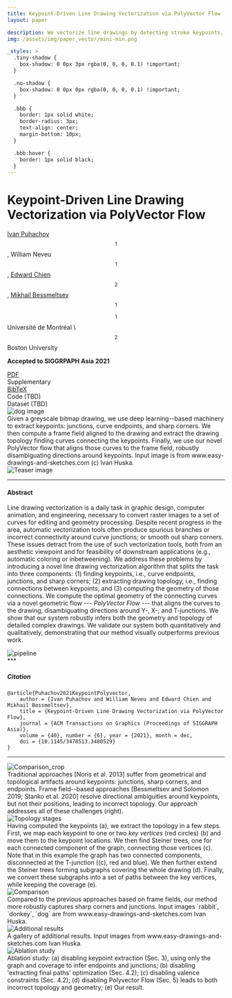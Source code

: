 ```yaml
---
title: Keypoint-Driven Line Drawing Vectorization via PolyVector Flow
layout: paper

description: We vectorize line drawings by detecting stroke keypoints, then inferring correct connectivity between them via optimization and, finally, resolving stroke shape with novel polyvector flow.
img: /assets/img/paper_vector/mini-min.png

_styles: >
  .tiny-shadow {
    box-shadow: 0 0px 3px rgba(0, 0, 0, 0.1) !important;
  }

  .no-shadow {
    box-shadow: 0 0px 0px rgba(0, 0, 0, 0.1) !important;
  }

  .bbb {
    border: 1px solid white;
    border-radius: 3px;
    text-align: center;
    margin-bottom: 10px;
  }

  .bbb:hover {
    border: 1px solid black;
  }
---
```

# Keypoint-Driven Line Drawing Vectorization via PolyVector Flow

[Ivan Puhachov](/)$$^1$$, William Neveu$$^1$$, [Edward Chien](https://cs-people.bu.edu/edchien/)$$^2$$, [Mikhail Bessmeltsev](http://www-labs.iro.umontreal.ca/~bmpix/)$$^1$$

$$^1$$ Université de Montréal \\
$$^2$$ Boston University

**Accepted to SIGGRPAPH Asia 2021**

<div class="row justify-content-center">
    <div class="col-sm mt-3 mt-md-0 mx-auto">
        <div class="bbb no-shadow">
            <i class="far fa-file-pdf"></i>
            <a href="http://www-labs.iro.umontreal.ca/~bmpix/pdf/polyvector_flow.pdf"> PDF</a>
        </div>
    </div>
    <div class="col-sm mt-3 mt-md-0">
        <div class="bbb">
            <i class="far fa-file-pdf"></i>
            Supplementary
        </div>
    </div>
    <div class="col-sm mt-3 mt-md-0">
        <div class="bbb">
            <i class="fas fa-quote-left"></i>
            <a href="#citation">BibTeX</a>
        </div>
    </div>
    <div class="col-sm mt-3 mt-md-0">
        <div class="bbb">
            <i class="fab fa-github"></i>
            Code (TBD)
        </div>
    </div>
    <div class="col-sm mt-3 mt-md-0">
        <div class="bbb">
            <i class="fas fa-database"></i>
            Dataset (TBD)
        </div>
    </div>
</div>
<div class="row">
    <img class="img-fluid rounded z-depth-1 tiny-shadow" src="{{ '/assets/img/paper_vector/dog.png' | relative_url }}" alt="dog image" title="dog image" data-zoomable/>
</div>
<div class="caption">
    Given a greyscale bitmap drawing, we use deep learning--based machinery to extract keypoints: junctions, curve endpoints, and sharp corners. We then compute a frame field aligned to the drawing and extract the drawing topology finding curves connecting the keypoints. Finally, we use our novel PolyVector flow that aligns those curves to the frame field, robustly disambiguating directions around keypoints. Input image is from www.easy-drawings-and-sketches.com (c) Ivan Huska.
</div>
<div class="row">
    <img class="img-fluid rounded z-depth-1 no-shadow " src="{{ '/assets/img/paper_vector/teaser.png' | relative_url }}" alt="Teaser image" title="Teaser image" data-zoomable/>
</div>

***

#### Abstract
Line drawing vectorization is a daily task in graphic design, computer animation, and engineering, necessary to convert raster images to a set of curves for editing and geometry processing. Despite recent progress in the area, automatic vectorization tools often produce spurious branches or incorrect connectivity around curve junctions; or smooth out sharp corners. These issues detract from the use of such vectorization tools, both from an aesthetic viewpoint and for feasibility of downstream applications (e.g., automatic coloring or inbetweening). We address these problems by introducing a novel line drawing vectorization algorithm that splits the task into three components: (1) finding keypoints, i.e., curve endpoints, junctions, and sharp corners; (2) extracting drawing topology, i.e., finding connections between keypoints; and (3) computing the geometry of those connections. We compute the optimal geometry of the connecting curves via a novel geometric flow --- *PolyVector Flow* --- that aligns the curves to the drawing, disambiguating directions around Y-, X-, and T-junctions. We show that our system robustly infers both the geometry and topology of detailed complex drawings. We validate our system both quantitatively and qualitatively, demonstrating that our method visually outperforms previous work.

<div class="row">
    <div class="col-sm mt-3 mt-md-0">
        <img class="img-fluid rounded z-depth-1 no-shadow" src="{{ '/assets/img/paper_vector/pipeline.png' | relative_url }}" alt="pipeline" title="pipeline" data-zoomable/>
    </div>
</div>
***

##### Citation
```
@article{Puhachov2021KeypointPolyvector,
    author = {Ivan Puhachov and William Neveu and Edward Chien and Mikhail Bessmeltsev},
    title = {Keypoint-Driven Line Drawing Vectorization via PolyVector Flow},
    journal = {ACM Transactions on Graphics (Proceedings of SIGGRAPH Asia)},
    volume = {40}, number = {6}, year = {2021}, month = dec,
    doi = {10.1145/3478513.3480529}
}
```

<!-- ***
#### Results
 * Original images: TBD
 * SVG: TBD
 * Supplementary material (comparisons): TBD

***
#### Code
 * TBD
 * MATLAB flow: TBD
 * Detector training: TBD

***
#### Datasets
To generate semi-synthetic dataset we used ["Quick, draw!"](https://github.com/googlecreativelab/quickdraw-dataset) and ["Creative Sketch Generation"](https://github.com/facebookresearch/DoodlerGAN) datasets. We thank the authors for collecting and releasing their data in vector format.

SVG files were rasterized using Adobe Illustrator with default artistic brushes.

* Semi-synthetic dataset: TBD
* Semi-synthetic fine-tuning dataset: TBD
* Small dataset of real drawings: TBD -->

***

<div class="row">
    <img class="img-fluid rounded z-depth-1 no-shadow " src="{{ '/assets/img/paper_vector/comparison_crops.png' | relative_url }}" alt="Comparison_crop" title="Comparison_crop" data-zoomable/>
</div>
<div class="caption">
    Traditional approaches [Noris et al. 2013] suffer from geometrical and topological artifacts around keypoints: junctions, sharp corners, and endpoints. Frame field--based approaches [Bessmeltsev and Solomon 2019; Stanko et al. 2020] resolve directional ambiguities around keypoints, but not their positions, leading to incorrect topology. Our approach addresses all of these challenges (right).
</div>

<div class="row">
    <img class="img-fluid rounded z-depth-1 no-shadow " src="{{ '/assets/img/paper_vector/topology_stages.png' | relative_url }}" alt="Topology stages" title="Topology stages" data-zoomable/>
</div>
<div class="caption">
    Having computed the keypoints (a), we extract the topology in a few steps. First, we map each keypoint to one or two <i>key vertices</i> (red circles) (b) and move them to the keypoint locations. We then find Steiner trees, one for each connected component of the graph, connecting those vertices (c). Note that in this example the graph has two connected components, disconnected at the T-junction ((c), red and blue). We then further extend the Steiner trees forming subgraphs covering the whole drawing (d). Finally, we convert these subgraphs into a set of paths between the key vertices, while keeping the coverage (e).
</div>

<div class="row">
    <img class="img-fluid rounded z-depth-1 no-shadow " src="{{ '/assets/img/paper_vector/comparison2.png' | relative_url }}" alt="Comparison" title="Comparison"/>
</div>
<div class="caption">
    Compared to the previous approaches based on frame fields, our method more robustly captures sharp corners and junctions. Input images `rabbit`, `donkey`, `dog` are from www.easy-drawings-and-sketches.com Ivan Huska.
</div>

<div class="row">
    <img class="img-fluid rounded z-depth-1 no-shadow " src="{{ '/assets/img/paper_vector/additional.png' | relative_url }}" alt="Additional results" title="Additional results"/>
</div>
<div class="caption">
    A gallery of additional results. Input images from www.easy-drawings-and-sketches.com Ivan Huska.
</div>

<div class="row">
    <img class="img-fluid rounded z-depth-1 no-shadow " src="{{ '/assets/img/paper_vector/ablation.png' | relative_url }}" alt="Ablation study" title="Ablation study" data-zoomable/>
</div>
<div class="caption">
    Ablation study: (a) disabling keypoint extraction (Sec. 3), using only the graph and coverage to infer endpoints and junctions; (b) disabling 'extracting final paths' optimization (Sec. 4.2); (c) disabling valence constraints (Sec. 4.2); (d) disabling Polyvector Flow (Sec. 5) leads to both incorrect topology and geometry; (e) Our result.
</div>
